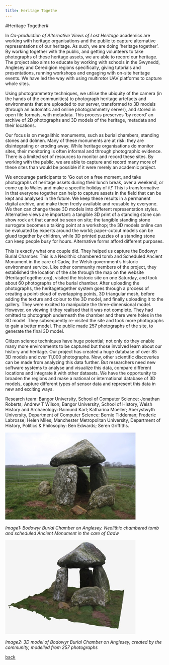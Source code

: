 ```yaml
---
title: Heritage Togethe
---
```


#Heritage Together#

In _Co-production of Alternative Views of Lost Heritage_ academics are working with heritage organisations and the public to capture alternative representations of our heritage. As such, we are doing  ‘heritage together’. By working together with the public, and getting volunteers to take photographs of these heritage assets, we are able to record our heritage. The project also aims to educate by working with schools in the Gwynedd, Anglesey and Ceredigion regions specifically, giving tutorials and presentations, running workshops and engaging with on-site heritage events. We have led the way with using multirotor UAV platforms to capture whole sites.

Using photogrammetry techniques, we utilise the ubiquity of the camera (in the hands of the communities) to photograph heritage artefacts and environments that are uploaded to our server, transformed to 3D models (through an automatic and online photogrammetry server), and stored in open file formats, with metadata. This process preserves ‘by record’ an archive of 2D photographs and 3D models of the heritage, metadata and their locations. 

Our focus is on megalithic monuments, such as burial chambers, standing stones and dolmen. Many of these monuments are at risk: they are disintegrating or eroding away. While heritage organisations do monitor sites, their monitoring is often informal and through photographic evidence. There is a limited set of resources to monitor and record these sites. By working with the public, we are able to capture and record many more of these sites than would be possible if it were merely an academic project. 

We encourage participants to ‘Go out on a free moment, and take photographs of heritage assets during their lunch break, over a weekend, or come up to Wales and make a specific holiday of it!’ This is transformative in that everyone together can help to capture assets in the field that can be kept and analysed in the future. We keep these results in a permanent digital archive, and make them freely available and reusable by everyone. We then can change these 3D models into different representation styles. Alternative views are important: a tangible 3D print of a standing stone can show rock art that cannot be seen on site; the tangible standing stone surrogate becomes a talking point at a workshop; the 3D models online can be evaluated by experts around the world; paper-cutout models can be glued together by children, while 3D printed puzzles of a standing stone can keep people busy for hours. Alternative forms afford different purposes. 

This is exactly what one couple did. They helped us capture the Bodowyr Burial Chamber. This is a Neolithic chambered tomb and Scheduled Ancient Monument in the care of Cadw, the Welsh government’s historic environment service. Like other community members of the project, they established the location of the site through the map on the website (HeritageTogether.org), visited the historic site on one Saturday, and took about 60 photographs of the burial chamber. After uploading the photographs, the heritagetogether system goes through a process of creating a point-cloud of overlapping points, 3D triangular mesh, before adding the texture and colour to the 3D model, and finally uploading it to the gallery. They were excited to manipulate the three-dimensional model. However, on viewing it they realised that it was not complete. They had omitted to photograph underneath the chamber and there were holes in the 3D model. They subsequently re-visited the site and took more photographs to gain a better model. The public made 257 photographs of the site, to generate the final 3D model.

Citizen science techniques have huge potential; not only do they enable many more environments to be captured but those involved learn about our history and heritage. Our project has created a huge database of over 85 3D models and over 11,000 photographs. Now, other scientific discoveries can be made from analyzing this data further. But researchers need new software systems to analyse and visualize this data, compare different locations and integrate it with other datasets. We have the opportunity to broaden the regions and make a national or international database of 3D models, capture different types of sensor data and represent this data in new and exciting ways. 

Research team: Bangor University, School of Computer Science: Jonathan Roberts; Andrew T Wilson; Bangor University, School of History, Welsh History and Archaeology: Raimund Karl; Katharina Moeller; Aberystwyth University, Department of Computer Science: Bernie Tiddeman; Frederic Labrosse; Helen Miles; Manchester Metropolitan University, Department of History, Politics & Philosophy: Ben Edwards; Seren Griffiths.

![Image1: Bodowyr Burial Chamber on Anglesey. Neolithic chambered tomb and scheduled Ancient Monument in the care of Cadw](Images/31a.jpg)

_Image1: Bodowyr Burial Chamber on Anglesey. Neolithic chambered tomb and scheduled Ancient Monument in the care of Cadw_

![Image2: 3D model of Bodowyr Burial Chamber on Anglesey, created by the community, modelled from 257 photographs](Images/31b.jpg)

_Image2: 3D model of Bodowyr Burial Chamber on Anglesey, created by the community, modelled from 257 photographs_ 

[back](./)
